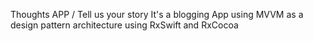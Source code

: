 Thoughts APP / Tell us your story 
It's a blogging App 
using MVVM as a design pattern architecture 
using RxSwift and RxCocoa 
